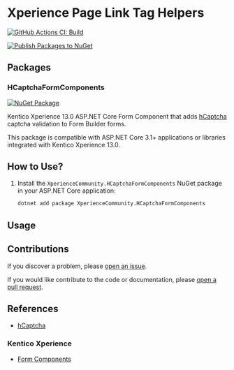# Xperience Page Link Tag Helpers

[![GitHub Actions CI: Build](https://github.com/wiredviews/xperience-hcaptcha-form-components/actions/workflows/ci.yml/badge.svg?branch=main)](https://github.com/wiredviews/xperience-hcaptcha-form-components/actions/workflows/ci.yml)

[![Publish Packages to NuGet](https://github.com/wiredviews/xperience-hcaptcha-form-components/actions/workflows/publish.yml/badge.svg?branch=main)](https://github.com/wiredviews/xperience-hcaptcha-form-components/actions/workflows/publish.yml)

## Packages

### HCaptchaFormComponents

[![NuGet Package](https://img.shields.io/nuget/v/XperienceCommunity.HCaptchaFormComponents.svg)](https://www.nuget.org/packages/XperienceCommunity.HCaptchaFormComponents)

Kentico Xperience 13.0 ASP.NET Core Form Component that adds [hCaptcha](https://www.hcaptcha.com/) captcha validation to Form Builder forms.

This package is compatible with ASP.NET Core 3.1+ applications or libraries integrated with Kentico Xperience 13.0.

## How to Use?

1. Install the `XperienceCommunity.HCaptchaFormComponents` NuGet package in your ASP.NET Core application:

   ```bash
   dotnet add package XperienceCommunity.HCaptchaFormComponents
   ```

## Usage

## Contributions

If you discover a problem, please [open an issue](https://github.com/wiredviews/xperience-hcaptcha-form-components/issues/new).

If you would like contribute to the code or documentation, please [open a pull request](https://github.com/wiredviews/xperience-hcaptcha-form-components/compare).

## References

- [hCaptcha](https://www.hcaptcha.com/)

### Kentico Xperience

- [Form Components](https://docs.xperience.io/x/pQ2RBg)

